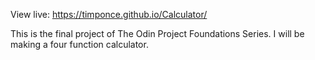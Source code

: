 View live: https://timponce.github.io/Calculator/

This is the final project of The Odin Project Foundations Series. I will be making a four function calculator.
